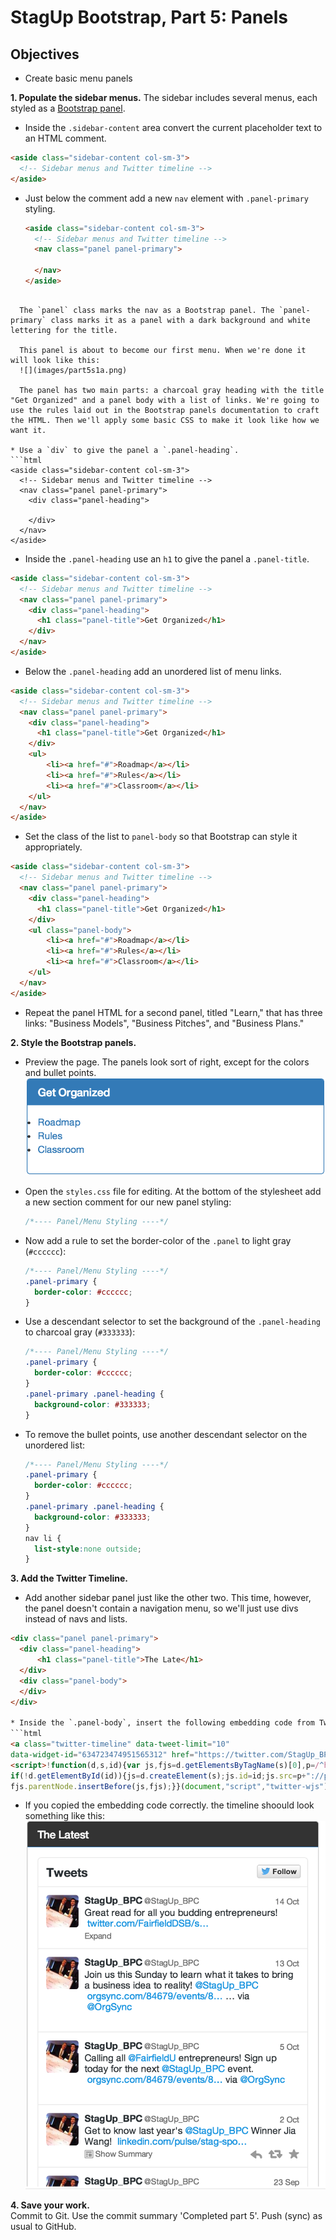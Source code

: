 # StagUp Bootstrap, Part 5: Panels

## Objectives
* Create basic menu panels

**1. Populate the sidebar menus.**
The sidebar includes several menus, each styled as a [Bootstrap panel](http://getbootstrap.com/components/#panels).

* Inside the `.sidebar-content` area convert the current placeholder text to an HTML comment.
```html
<aside class="sidebar-content col-sm-3">
  <!-- Sidebar menus and Twitter timeline -->        
</aside>
```

* Just below the comment add a new `nav` element with `.panel-primary` styling.

  ```html
  <aside class="sidebar-content col-sm-3">
    <!-- Sidebar menus and Twitter timeline -->
    <nav class="panel panel-primary">

    </nav>  
  </aside>
```

  The `panel` class marks the nav as a Bootstrap panel. The `panel-primary` class marks it as a panel with a dark background and white lettering for the title.

  This panel is about to become our first menu. When we're done it will look like this:   
  ![](images/part5s1a.png)

  The panel has two main parts: a charcoal gray heading with the title "Get Organized" and a panel body with a list of links. We're going to use the rules laid out in the Bootstrap panels documentation to craft the HTML. Then we'll apply some basic CSS to make it look like how we want it.

* Use a `div` to give the panel a `.panel-heading`.
```html
<aside class="sidebar-content col-sm-3">
  <!-- Sidebar menus and Twitter timeline -->
  <nav class="panel panel-primary">
    <div class="panel-heading">

    </div>
  </nav>
</aside>
```

* Inside the `.panel-heading` use an `h1` to give the panel a `.panel-title`.

```html
<aside class="sidebar-content col-sm-3">
  <!-- Sidebar menus and Twitter timeline -->
  <nav class="panel panel-primary">
    <div class="panel-heading">
      <h1 class="panel-title">Get Organized</h1>
    </div>
  </nav>
</aside>
```

* Below the `.panel-heading` add an unordered list of menu links.

```html
<aside class="sidebar-content col-sm-3">
  <!-- Sidebar menus and Twitter timeline -->
  <nav class="panel panel-primary">
    <div class="panel-heading">
      <h1 class="panel-title">Get Organized</h1>
    </div>
    <ul>
        <li><a href="#">Roadmap</a></li>
        <li><a href="#">Rules</a></li>
        <li><a href="#">Classroom</a></li>
    </ul>
  </nav>
</aside>
```

* Set the class of the list to `panel-body` so that Bootstrap can style it appropriately.

```html
<aside class="sidebar-content col-sm-3">
  <!-- Sidebar menus and Twitter timeline -->
  <nav class="panel panel-primary">
    <div class="panel-heading">
      <h1 class="panel-title">Get Organized</h1>
    </div>
    <ul class="panel-body">
        <li><a href="#">Roadmap</a></li>
        <li><a href="#">Rules</a></li>
        <li><a href="#">Classroom</a></li>
    </ul>
  </nav>
</aside>
```

* Repeat the panel HTML for a second panel, titled "Learn," that has three links: "Business Models", "Business Pitches", and "Business Plans."

**2. Style the Bootstrap panels.**
* Preview the page. The panels look sort of right, except for the colors and bullet points.
  ![](images/part5s1b.png)

* Open the `styles.css` file for editing. At the bottom of the stylesheet add a new section comment for our new panel styling:

  ```css
  /*---- Panel/Menu Styling ----*/
  ```
* Now add a rule to set the border-color of the `.panel` to light gray (`#cccccc`):  
  ```css
  /*---- Panel/Menu Styling ----*/
  .panel-primary {
    border-color: #cccccc;
  }
  ```

* Use a descendant selector to set the background of the `.panel-heading` to charcoal gray (`#333333`):  
  ```css
  /*---- Panel/Menu Styling ----*/
  .panel-primary {
    border-color: #cccccc;
  }
  .panel-primary .panel-heading {
    background-color: #333333;
  }
  ```

* To remove the bullet points, use another descendant selector on the unordered list:
  ```css
  /*---- Panel/Menu Styling ----*/
  .panel-primary {
    border-color: #cccccc;
  }
  .panel-primary .panel-heading {
    background-color: #333333;
  }
  nav li {
    list-style:none outside;
  }
  ```

**3. Add the Twitter Timeline.**
* Add another sidebar panel just like the other two. This time, however, the panel doesn't contain a navigation menu, so we'll just use divs instead of navs and lists.

```html
<div class="panel panel-primary">
  <div class="panel-heading">
      <h1 class="panel-title">The Late</h1>
  </div>
  <div class="panel-body">
  </div>
</div>

* Inside the `.panel-body`, insert the following embedding code from Twitter:  
```html
<a class="twitter-timeline" data-tweet-limit="10"
data-widget-id="634723474951565312" href="https://twitter.com/StagUp_BPC">Tweets by @StagUp_BPC</a>
<script>!function(d,s,id){var js,fjs=d.getElementsByTagName(s)[0],p=/^http:/.test(d.location)?'http':'https';
if(!d.getElementById(id)){js=d.createElement(s);js.id=id;js.src=p+"://platform.twitter.com/widgets.js";
fjs.parentNode.insertBefore(js,fjs);}}(document,"script","twitter-wjs");</script>
```

* If you copied the embedding code correctly. the timeline shoould look something like this:
  ![](images/part5s3a.png)

**4. Save your work.**  
Commit to Git. Use the commit summary 'Completed part 5'. Push (sync) as usual to GitHub.

